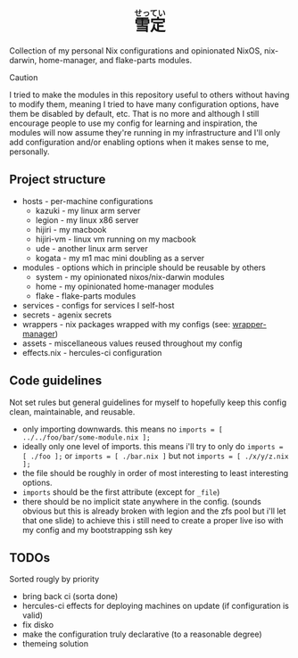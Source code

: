 <h1 align="center">
<ruby>
  雪定<rp>(</rp><rt>せってい</rt><rp>)</rp>
</ruby>
</h1>
Collection of my personal Nix configurations and opinionated NixOS, nix-darwin, home-manager, and flake-parts modules.

> [!CAUTION]
> I tried to make the modules in this repository useful to others without having to modify them,
> meaning I tried to have many configuration options, have them be disabled by default, etc.
> That is no more and although I still encourage people to use my config for learning and inspiration,
> the modules will now assume they're running in my infrastructure and I'll only add
> configuration and/or enabling options when it makes sense to me, personally.

## Project structure
- hosts - per-machine configurations
  - kazuki - my linux arm server
  - legion - my linux x86 server
  - hijiri - my macbook
  - hijiri-vm - linux vm running on my macbook
  - ude - another linux arm server
  - kogata - my m1 mac mini doubling as a server
- modules - options which in principle should be reusable by others
  - system - my opinionated nixos/nix-darwin modules
  - home - my opinionated home-manager modules
  - flake - flake-parts modules
- services - configs for services I self-host
- secrets - agenix secrets
- wrappers - nix packages wrapped with my configs (see: [wrapper-manager](https://github.com/viperML/wrapper-manager))
- assets - miscellaneous values reused throughout my config
- effects.nix - hercules-ci configuration

## Code guidelines

Not set rules but general guidelines for myself to hopefully keep this config clean, maintainable, and reusable.

- only importing downwards. this means no `imports = [ ../../foo/bar/some-module.nix ];`
- ideally only one level of imports.
this means i'll try to only do `imports = [ ./foo ];` or `imports = [ ./bar.nix ]` but not `imports = [ ./x/y/z.nix ];`
- the file should be roughly in order of most interesting to least interesting options.
- `imports` should be the first attribute (except for `_file`)
- there should be no implicit state anywhere in the config.
(sounds obvious but this is already broken with legion and the zfs pool but i'll let that one slide)
to achieve this i still need to create a proper live iso with my config and my bootstrapping ssh key

## TODOs
Sorted rougly by priority

- bring back ci (sorta done)
- hercules-ci effects for deploying machines on update (if configuration is valid)
- fix disko
- make the configuration truly declarative (to a reasonable degree)
- themeing solution
